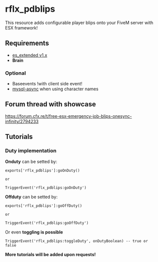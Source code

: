 # rflx_pdblips
This resource adds configurable player blips onto your FiveM server with ESX framework!

## Requirements
- [es_extended v1.x](https://github.com/esx-framework/es_extended/tree/v1-final)
- __Brain__
### Optional
- Baseevents !with client side event!
- [mysql-async](https://github.com/brouznouf/fivem-mysql-async) when using character names

## Forum thread with showcase
https://forum.cfx.re/t/free-esx-emergency-job-blips-onesync-infinity/2794233

## Tutorials
### Duty implementation
**Onduty** can be setted by:
```
exports['rflx_pdblips']:goOnDuty()

or

TriggerEvent('rflx_pdblips:goOnDuty')
```

**Offduty** can be setted by:
```
exports['rflx_pdblips']:goOffDuty()

or

TriggerEvent('rflx_pdblips:goOffDuty')
```
Or even **toggling is possible**
```
TriggerEvent('rflx_pdblips:toggleDuty', onDutyBoolean) -- true or false
```

**More tutorials will be added upon requests!**

